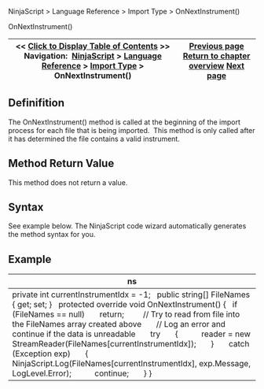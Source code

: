 ﻿
NinjaScript > Language Reference > Import Type > OnNextInstrument()

OnNextInstrument()

| << [Click to Display Table of Contents](onnextinstrument.md) >> **Navigation:**     [NinjaScript](ninjascript-1.md) > [Language Reference](language_reference_wip-1.md) > [Import Type](import_type-1.md) > OnNextInstrument() | [Previous page](import_type-1.md) [Return to chapter overview](import_type-1.md) [Next page](onnextdatapoint-1.md) |
| --- | --- |
## Definifition
The OnNextInstrument() method is called at the beginning of the import process for each file that is being imported.  This method is only called after it has determined the file contains a valid instrument.
## 
## Method Return Value
This method does not return a value.
## 
## Syntax
See example below. The NinjaScript code wizard automatically generates the method syntax for you.
 
## Example

| ns |
| --- |
| private int currentInstrumentIdx = -1;   public string[] FileNames  { get; set; }   protected override void OnNextInstrument() {    if (FileNames == null)        return;          // Try to read from file into the FileNames array created above        // Log an error and continue if the data is unreadable        try        {            reader = new StreamReader(FileNames[currentInstrumentIdx]);        }        catch (Exception exp)        {            NinjaScript.Log(FileNames[currentInstrumentIdx], exp.Message, LogLevel.Error);            continue;        } } |
